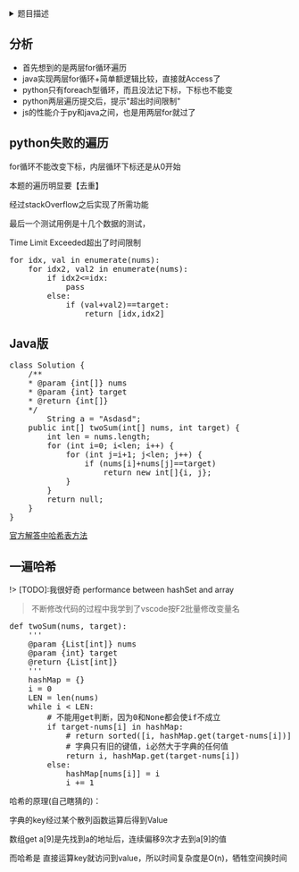 <details>
<summary>题目描述</summary>
<blockquote>
<p>Given an array of integers, return indices of the two numbers such that they add up to a specific target.</p>
<p>You may assume that each input would have exactly one solution, and you may not use the same element twice.</p>
<p>给定一个整数数组和一个目标值，找出数组中和为目标值的两个数。</p>
<p>你可以假设每个输入只对应一种答案，且同样的元素不能被重复利用。</p>
<p>Given nums = [2, 7, 11, 15], target = 9,</p>
<p>Because nums[0] + nums[1] = 2 + 7 = 9,</p>
<p>return [0, 1].</p>
</blockquote>
</details>

## 分析
- 首先想到的是两层for循环遍历
- java实现两层for循环+简单额逻辑比较，直接就Access了
- python只有foreach型循环，而且没法记下标，下标也不能变
- python两层遍历提交后，提示"超出时间限制"
- js的性能介于py和java之间，也是用两层for就过了

## python失败的遍历

for循环不能改变下标，内层循环下标还是从0开始

本题的遍历明显要【去重】

经过stackOverflow之后实现了所需功能

最后一个测试用例是十几个数据的测试，  

Time Limit Exceeded超出了时间限制

<pre class="prettyprint lang-python">
for idx, val in enumerate(nums):
    for idx2, val2 in enumerate(nums):
        if idx2<=idx:
            pass
        else:
            if (val+val2)==target:
                return [idx,idx2]
</pre>

## Java版

<pre class="prettyprint lang-java">
class Solution {
    /**
    * @param {int[]} nums
    * @param {int} target
    * @return {int[]}
    */
        String a = "Asdasd";
    public int[] twoSum(int[] nums, int target) {
        int len = nums.length;
        for (int i=0; i&lt;len; i++) {
            for (int j=i+1; j&lt;len; j++) {
                if (nums[i]+nums[j]==target)
                    return new int[]{i, j};
            }
        }
        return null;
    }
}
</pre>

[官方解答中哈希表方法](https://leetcode-cn.com/articles/two-sum/)

## 一遍哈希

!> [TODO]:我很好奇 performance between hashSet and array

> 不断修改代码的过程中我学到了vscode按F2批量修改变量名

<pre class="prettyprint lang-python">
def twoSum(nums, target):
    '''
    @param {List[int]} nums
    @param {int} target
    @return {List[int]}
    '''
    hashMap = {}
    i = 0
    LEN = len(nums)
    while i < LEN:
        # 不能用get判断，因为0和None都会使if不成立
        if target-nums[i] in hashMap:
            # return sorted([i, hashMap.get(target-nums[i])])
            # 字典只有旧的键值，i必然大于字典的任何值
            return i, hashMap.get(target-nums[i])
        else:
            hashMap[nums[i]] = i
            i += 1
</pre>

哈希的原理(自己瞎猜的)：

字典的key经过某个散列函数运算后得到Value

数组get a[9]是先找到a的地址后，连续偏移9次才去到a[9]的值

而哈希是 直接运算key就访问到value，所以时间复杂度是O(n)，牺牲空间换时间

<script src="/js/run_prettify.js"></script>